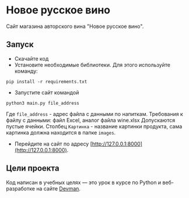 # Новое русское вино

Сайт магазина авторского вина "Новое русское вино".

## Запуск

- Скачайте код
- Установите необходимые библиотеки. Для этого используйте команду:

`pip install -r requirements.txt`

- Запустите сайт командой

`python3 main.py file_address`

Где `file_address` - адрес файла с данными по напиткам.
Требования к файлу с данными: файл Excel, аналог файла wine.xlsx 
Допускаются пустые ячейки.
Столбец `Картинка` - название картинки продукта, сама картинка должна находится в папке `images`.

- Перейдите на сайт по адресу [http://127.0.0.1:8000](http://127.0.0.1:8000).

## Цели проекта

Код написан в учебных целях — это урок в курсе по Python и веб-разработке на сайте [Devman](https://dvmn.org).
